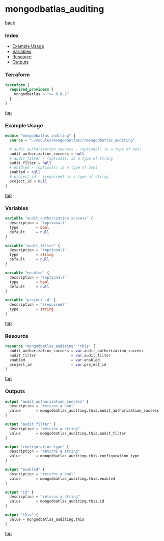 # mongodbatlas_auditing

[back](../mongodbatlas.md)

### Index

- [Example Usage](#example-usage)
- [Variables](#variables)
- [Resource](#resource)
- [Outputs](#outputs)

### Terraform

```terraform
terraform {
  required_providers {
    mongodbatlas = ">= 0.8.2"
  }
}
```

[top](#index)

### Example Usage

```terraform
module "mongodbatlas_auditing" {
  source = "./modules/mongodbatlas/r/mongodbatlas_auditing"

  # audit_authorization_success - (optional) is a type of bool
  audit_authorization_success = null
  # audit_filter - (optional) is a type of string
  audit_filter = null
  # enabled - (optional) is a type of bool
  enabled = null
  # project_id - (required) is a type of string
  project_id = null
}
```

[top](#index)

### Variables

```terraform
variable "audit_authorization_success" {
  description = "(optional)"
  type        = bool
  default     = null
}

variable "audit_filter" {
  description = "(optional)"
  type        = string
  default     = null
}

variable "enabled" {
  description = "(optional)"
  type        = bool
  default     = null
}

variable "project_id" {
  description = "(required)"
  type        = string
}
```

[top](#index)

### Resource

```terraform
resource "mongodbatlas_auditing" "this" {
  audit_authorization_success = var.audit_authorization_success
  audit_filter                = var.audit_filter
  enabled                     = var.enabled
  project_id                  = var.project_id
}
```

[top](#index)

### Outputs

```terraform
output "audit_authorization_success" {
  description = "returns a bool"
  value       = mongodbatlas_auditing.this.audit_authorization_success
}

output "audit_filter" {
  description = "returns a string"
  value       = mongodbatlas_auditing.this.audit_filter
}

output "configuration_type" {
  description = "returns a string"
  value       = mongodbatlas_auditing.this.configuration_type
}

output "enabled" {
  description = "returns a bool"
  value       = mongodbatlas_auditing.this.enabled
}

output "id" {
  description = "returns a string"
  value       = mongodbatlas_auditing.this.id
}

output "this" {
  value = mongodbatlas_auditing.this
}
```

[top](#index)